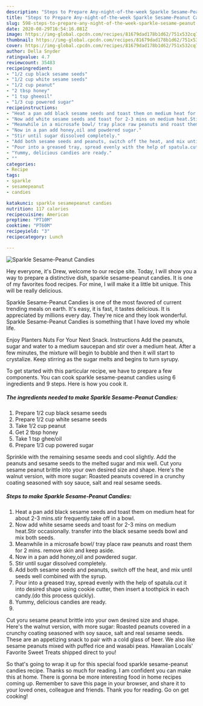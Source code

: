 ```yaml
---
description: "Steps to Prepare Any-night-of-the-week Sparkle Sesame-Peanut Candies"
title: "Steps to Prepare Any-night-of-the-week Sparkle Sesame-Peanut Candies"
slug: 598-steps-to-prepare-any-night-of-the-week-sparkle-sesame-peanut-candies
date: 2020-08-29T16:54:16.081Z
image: https://img-global.cpcdn.com/recipes/81679dad178b1d62/751x532cq70/sparkle-sesame-peanut-candies-recipe-main-photo.jpg
thumbnail: https://img-global.cpcdn.com/recipes/81679dad178b1d62/751x532cq70/sparkle-sesame-peanut-candies-recipe-main-photo.jpg
cover: https://img-global.cpcdn.com/recipes/81679dad178b1d62/751x532cq70/sparkle-sesame-peanut-candies-recipe-main-photo.jpg
author: Della Snyder
ratingvalue: 4.7
reviewcount: 35483
recipeingredient:
- "1/2 cup black sesame seeds"
- "1/2 cup white sesame seeds"
- "1/2 cup peanut"
- "2 tbsp honey"
- "1 tsp gheeoil"
- "1/3 cup powered sugar"
recipeinstructions:
- "Heat a pan add black sesame seeds and toast them on medium heat for about 2-3 mins.stir frequently.take off in a bowl."
- "Now add white sesame seeds and toast for 2-3 mins on medium heat.Stir occasionally. transfer into the black sesame seeds bowl and mix both seeds."
- "Meanwhile in a microsafe bowl/ tray place raw peanuts and roast them for 2 mins. remove skin and keep aside."
- "Now in a pan add honey,oil and powdered sugar."
- "Stir until sugar dissolved completely."
- "Add both sesame seeds and peanuts, switch off the heat, and mix until seeds well combined with the syrup."
- "Pour into a greased tray, spread evenly with the help of spatula.cut it into desired shape using cookie cutter, then insert a toothpick in each candy.(do this process quickly)."
- "Yummy, delicious candies are ready."
- ""
categories:
- Recipe
tags:
- sparkle
- sesamepeanut
- candies

katakunci: sparkle sesamepeanut candies 
nutrition: 117 calories
recipecuisine: American
preptime: "PT10M"
cooktime: "PT60M"
recipeyield: "3"
recipecategory: Lunch

---
```



![Sparkle Sesame-Peanut Candies](https://img-global.cpcdn.com/recipes/81679dad178b1d62/751x532cq70/sparkle-sesame-peanut-candies-recipe-main-photo.jpg)

Hey everyone, it's Drew, welcome to our recipe site. Today, I will show you a way to prepare a distinctive dish, sparkle sesame-peanut candies. It is one of my favorites food recipes. For mine, I will make it a little bit unique. This will be really delicious.

Sparkle Sesame-Peanut Candies is one of the most favored of current trending meals on earth. It's easy, it is fast, it tastes delicious. It is appreciated by millions every day. They're nice and they look wonderful. Sparkle Sesame-Peanut Candies is something that I have loved my whole life.

Enjoy Planters Nuts For Your Next Snack. Instructions Add the peanuts, sugar and water to a medium saucepan and stir over a medium heat. After a few minutes, the mixture will begin to bubble and then it will start to crystalize. Keep stirring as the sugar melts and begins to turn syrupy.


To get started with this particular recipe, we have to prepare a few components. You can cook sparkle sesame-peanut candies using 6 ingredients and 9 steps. Here is how you cook it.

<!--inarticleads1-->

##### The ingredients needed to make Sparkle Sesame-Peanut Candies:

1. Prepare 1/2 cup black sesame seeds
1. Prepare 1/2 cup white sesame seeds
1. Take 1/2 cup peanut
1. Get 2 tbsp honey
1. Take 1 tsp ghee/oil
1. Prepare 1/3 cup powered sugar


Sprinkle with the remaining sesame seeds and cool slightly. Add the peanuts and sesame seeds to the melted sugar and mix well. Cut yoru sesame peanut brittle into your own desired size and shape. Here&#39;s the walnut version, with more sugar: Roasted peanuts covered in a crunchy coating seasoned with soy sauce, salt and real sesame seeds. 

<!--inarticleads2-->

##### Steps to make Sparkle Sesame-Peanut Candies:

1. Heat a pan add black sesame seeds and toast them on medium heat for about 2-3 mins.stir frequently.take off in a bowl.
1. Now add white sesame seeds and toast for 2-3 mins on medium heat.Stir occasionally. transfer into the black sesame seeds bowl and mix both seeds.
1. Meanwhile in a microsafe bowl/ tray place raw peanuts and roast them for 2 mins. remove skin and keep aside.
1. Now in a pan add honey,oil and powdered sugar.
1. Stir until sugar dissolved completely.
1. Add both sesame seeds and peanuts, switch off the heat, and mix until seeds well combined with the syrup.
1. Pour into a greased tray, spread evenly with the help of spatula.cut it into desired shape using cookie cutter, then insert a toothpick in each candy.(do this process quickly).
1. Yummy, delicious candies are ready.
1. 


Cut yoru sesame peanut brittle into your own desired size and shape. Here&#39;s the walnut version, with more sugar: Roasted peanuts covered in a crunchy coating seasoned with soy sauce, salt and real sesame seeds. These are an appetizing snack to pair with a cold glass of beer. We also like sesame peanuts mixed with puffed rice and wasabi peas. Hawaiian Locals&#39; Favorite Sweet Treats shipped direct to you! 

So that's going to wrap it up for this special food sparkle sesame-peanut candies recipe. Thanks so much for reading. I am confident you can make this at home. There is gonna be more interesting food in home recipes coming up. Remember to save this page in your browser, and share it to your loved ones, colleague and friends. Thank you for reading. Go on get cooking!
